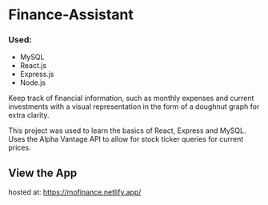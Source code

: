 # Finance-Assistant
### Used: 
- MySQL 
- React.js
- Express.js  
- Node.js

Keep track of financial information, such as monthly expenses and current investments with a visual representation in the form of a doughnut graph for extra clarity. 




This project was used to learn the basics of React, Express and MySQL.
Uses the Alpha Vantage API to allow for stock ticker queries for current prices. 


## View the App

hosted at: https://mofinance.netlify.app/
